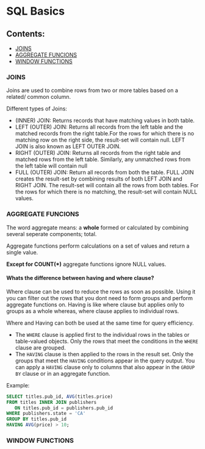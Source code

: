 # SQL Basics

## Contents:

-   [JOINS](###Join)
-   [AGGREGATE FUNCIONS](###Aggregate)
-   [WINDOW FUNCTIONS](###Window)


### JOINS
Joins are used to combine rows from two or more tables based on a related/ common column.

Different types of Joins:
- (INNER) JOIN: Returns records that have matching values in both table.
- LEFT (OUTER) JOIN: Returns all records from the left table and the matched records from the right table.For the rows for which there is no matching row on the right side, the result-set will contain null. LEFT JOIN is also known as LEFT OUTER JOIN.
- RIGHT (OUTER) JOIN: Returns all records from the right table and matched rows from the left table. Similarly, any unmatched rows from the left table will contain null
- FULL (OUTER) JOIN: Return all records from both the table. FULL JOIN creates the result-set by combining results of both LEFT JOIN and RIGHT JOIN. The result-set will contain all the rows from both tables. For the rows for which there is no matching, the result-set will contain NULL values.

### AGGREGATE FUNCIONS
The word aggregate means: a **whole** formed or calculated by combining several seperate components; total.

Aggregate functions perform calculations on a set of values and return a single value. 

**Except for COUNT(*)** aggregate functions ignore NULL values.

#### Whats the difference between having and where clause?
Where clause can be used to reduce the rows as soon as possible. Using it you can filter out the rows that you dont need to form groups and perform aggregate functions on. Having is like where clause but applies only to groups as a whole whereas, where clause applies to individual rows.

Where and Having can both be used at the same time for query efficiency.

- The `WHERE` clause is applied first to the individual rows in the tables or table-valued objects. Only the rows that meet the conditions in the `WHERE` clause are grouped.
- The `HAVING` clause is then applied to the rows in the result set. Only the groups that meet the `HAVING` conditions appear in the query output. You can apply a `HAVING` clause only to columns that also appear in the `GROUP BY` clause or in an aggregate function.

Example:

```sql
SELECT titles.pub_id, AVG(titles.price)
FROM titles INNER JOIN publishers
   ON titles.pub_id = publishers.pub_id
WHERE publishers.state = 'CA'
GROUP BY titles.pub_id
HAVING AVG(price) > 10;

```
### WINDOW FUNCTIONS
